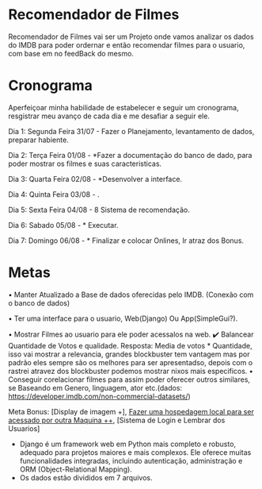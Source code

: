 # Recomendador de Filmes
 Recomendador de Filmes vai ser um Projeto onde vamos analizar os dados do IMDB para poder ordernar e então recomendar filmes para o usuario, com base em no feedBack do mesmo.

# Cronograma
Aperfeiçoar minha habilidade de estabelecer e seguir um cronograma, resgistrar meu avanço de cada dia e me desafiar a seguir ele.

Dia 1: Segunda Feira 31/07 - Fazer o Planejamento, levantamento de dados, preparar habiente.

Dia 2: Terça Feira   01/08 - *Fazer a documentação do banco de dado, para poder mostrar os filmes e suas caracteristicas.

Dia 3: Quarta Feira  02/08 - *Desenvolver a interface.

Dia 4: Quinta Feira  03/08 - .

Dia 5: Sexta Feira   04/08 - 8 Sistema de recomendação.

Dia 6: Sabado        05/08 - * Executar.

Dia 7: Domingo       06/08 - * Finalizar e colocar Onlines, Ir atraz dos Bonus.


# Metas
• Manter Atualizado a Base de dados oferecidas pelo IMDB. (Conexão com o banco de dados)

• Ter uma interface para o usuario, Web(Django) Ou App(SimpleGui?). 

• Mostrar Filmes ao usuario para ele poder acessalos na web.
    ✔️ Balancear Quantidade de Votos e qualidade. Resposta: Media de votos * Quantidade, isso vai mostrar a relevancia, grandes blockbuster tem vantagem mas por padrão eles sempre são os melhores para ser apresentadso, depois com o rastrei atravez dos blockbuster podemos mostrar nixos mais especificos.
• Conseguir corelacionar filmes para assim poder oferecer outros similares, se Baseando em Genero, linguagem, ator etc.(dados: https://developer.imdb.com/non-commercial-datasets/)


Meta Bonus: 
    [Display de imagem +],
    [Fazer uma hospedagem local para ser acessado por outra Maquina ++](https://developer.mozilla.org/pt-BR/docs/Learn/Server-side/Django/Deployment),
    [Sistema de Login e Lembrar dos Usuarios]


* Django é um framework web em Python mais completo e robusto, adequado para projetos maiores e mais complexos. Ele oferece muitas funcionalidades integradas, incluindo autenticação, administração e ORM (Object-Relational Mapping).
* Os dados estão divididos em 7 arquivos.

    
